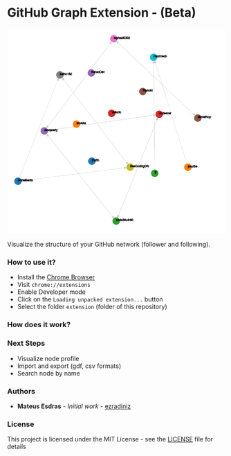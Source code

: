# GitHub Graph Extension - (Beta)
![Graph](assets/graph.png "Graph Example")

Visualize the structure of your GitHub network (follower and following).

### How to use it?
* Install the [Chrome Browser](https://www.google.com/chrome/)
* Visit `chrome://extensions`
* Enable Developer mode
* Click on the `Loading unpacked extension...` button
* Select the folder `extension` (folder of this repository)

### How does it work?

### Next Steps
* Visualize node profile
* Import and export (gdf, csv formats)
* Search node by name

### Authors
* **Mateus Esdras** - *Initial work* - [ezradiniz](https://github.com/ezradiniz)

### License
This project is licensed under the MIT License - see the [LICENSE](LICENSE) file for details
